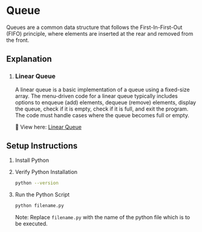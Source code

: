 # **Queue**
Queues are a common data structure that follows the First-In-First-Out (FIFO) principle, where elements are inserted at the rear and removed from the front.


## **Explanation**

1. ### **Linear Queue**
    A linear queue is a basic implementation of a queue using a fixed-size array. The menu-driven code for a linear queue typically includes options to enqueue (add) elements, dequeue (remove) elements, display the queue, check if it is empty, check if it is full, and exit the program. The code must handle cases where the queue becomes full or empty.

    🔗 View here: [Linear Queue](./Menu_Driven_Code_for_Linear_Queue.py)



 ## **Setup Instructions**

1. Install Python
2. Verify Python Installation

    ```bash
    python --version
    ```

3. Run the Python Script
    ```bash
    python filename.py
    ```

    Note: Replace `filename.py` with the name of the python file which is to be executed.
